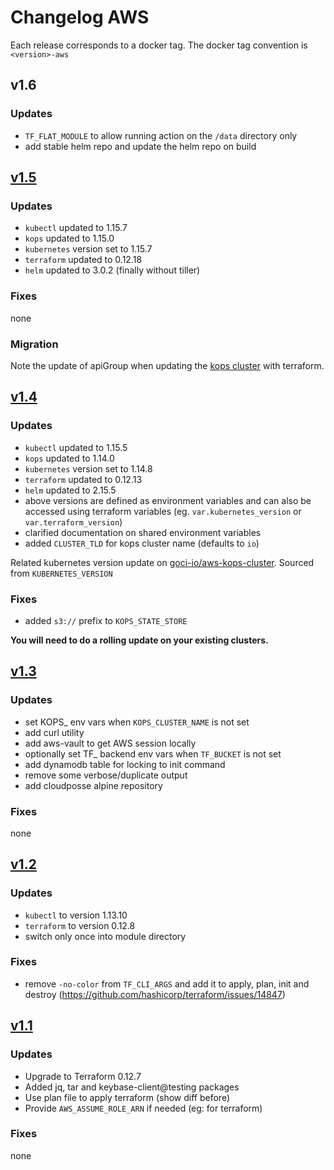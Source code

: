 # Changelog AWS

Each release corresponds to a docker tag. The docker tag convention is `<version>-aws`

## v1.6

### Updates
- `TF_FLAT_MODULE` to allow running action on the `/data` directory only  
- add stable helm repo and update the helm repo on build  

## [v1.5](https://github.com/goci-io/docker-terraform-images/releases/tag/v1.5-aws)

### Updates
- `kubectl` updated to 1.15.7  
- `kops` updated to 1.15.0  
- `kubernetes` version set to 1.15.7  
- `terraform` updated to 0.12.18  
- `helm` updated to 3.0.2 (finally without tiller)  

### Fixes
none

### Migration
Note the update of apiGroup when updating the [kops cluster](https://github.com/goci-io/aws-kops-cluster/commit/55b44c527303b78920690c116ca9da764d1ba2a8) with terraform.

## [v1.4](https://github.com/goci-io/docker-terraform-images/releases/tag/v1.4-aws)

### Updates
- `kubectl` updated to 1.15.5
- `kops` updated to 1.14.0
- `kubernetes` version set to 1.14.8
- `terraform` updated to 0.12.13
- `helm` updated to 2.15.5
- above versions are defined as environment variables and can also be accessed using terraform variables (eg. `var.kubernetes_version` or `var.terraform_version`)
- clarified documentation on shared environment variables
- added `CLUSTER_TLD` for kops cluster name (defaults to `io`)

Related kubernetes version update on [goci-io/aws-kops-cluster](https://github.com/goci-io/aws-kops-cluster/commit/d5ce155a0323d10d0f4ec0e4af15d1d56a484acc). Sourced from `KUBERNETES_VERSION`

### Fixes
- added `s3://` prefix to `KOPS_STATE_STORE` 

**You will need to do a rolling update on your existing clusters.**

## [v1.3](https://github.com/goci-io/docker-terraform-images/releases/tag/v1.3-aws)

### Updates
- set KOPS_ env vars when `KOPS_CLUSTER_NAME` is not set  
- add curl utility  
- add aws-vault to get AWS session locally  
- optionally set TF_ backend env vars when `TF_BUCKET` is not set  
- add dynamodb table for locking to init command  
- remove some verbose/duplicate output  
- add cloudposse alpine repository  

### Fixes
none 

## [v1.2](https://github.com/goci-io/docker-terraform-images/releases/tag/v1.2-aws)

### Updates
- `kubectl` to version 1.13.10  
- `terraform` to version 0.12.8  
- switch only once into module directory  

### Fixes
- remove `-no-color` from `TF_CLI_ARGS` and add it to apply, plan, init and destroy  (https://github.com/hashicorp/terraform/issues/14847)

## [v1.1](https://github.com/goci-io/docker-terraform-images/releases/tag/v1.1-aws)

### Updates
- Upgrade to Terraform 0.12.7 
- Added jq, tar and keybase-client@testing packages
- Use plan file to apply terraform (show diff before)
- Provide `AWS_ASSUME_ROLE_ARN` if needed (eg: for terraform)

### Fixes
none
